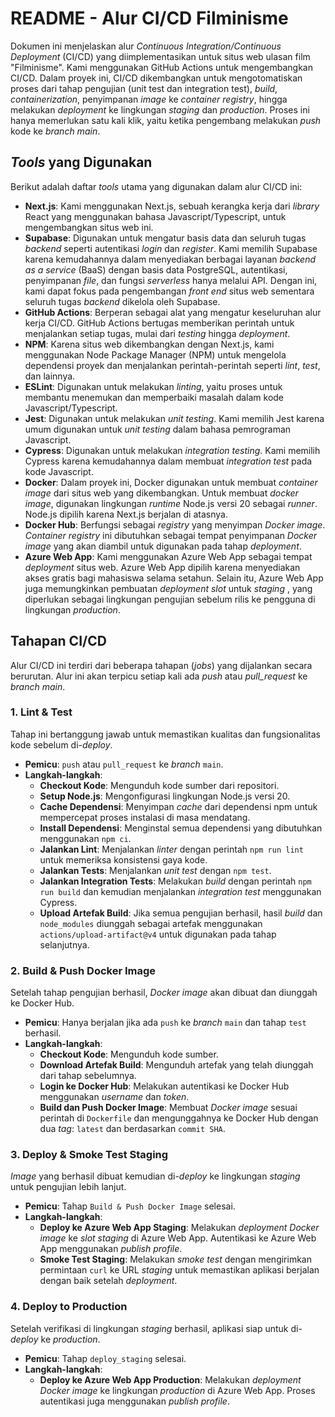 # README - Alur CI/CD Filminisme

Dokumen ini menjelaskan alur *Continuous Integration/Continuous Deployment* (CI/CD) yang diimplementasikan untuk situs web ulasan film "Filminisme". Kami menggunakan GitHub Actions untuk mengembangkan CI/CD. Dalam proyek ini, CI/CD dikembangkan untuk mengotomatiskan proses dari tahap pengujian (unit test dan integration test), *build*, *containerization*, penyimpanan *image* ke *container registry*, hingga melakukan *deployment* ke lingkungan *staging* dan *production*. Proses ini hanya memerlukan satu kali klik, yaitu ketika pengembang melakukan *push* kode ke *branch main*.

## *Tools* yang Digunakan

Berikut adalah daftar *tools* utama yang digunakan dalam alur CI/CD ini:

* **Next.js**: Kami menggunakan Next.js, sebuah kerangka kerja dari *library* React yang menggunakan bahasa Javascript/Typescript, untuk mengembangkan situs web ini.
* **Supabase**: Digunakan untuk mengatur basis data dan seluruh tugas *backend* seperti autentikasi *login* dan *register*. Kami memilih Supabase karena kemudahannya dalam menyediakan berbagai layanan *backend as a service* (BaaS) dengan basis data PostgreSQL, autentikasi, penyimpanan *file*, dan fungsi *serverless* hanya melalui API. Dengan ini, kami dapat fokus pada pengembangan *front end* situs web sementara seluruh tugas *backend* dikelola oleh Supabase.
* **GitHub Actions**: Berperan sebagai alat yang mengatur keseluruhan alur kerja CI/CD. GitHub Actions bertugas memberikan perintah untuk menjalankan setiap tugas, mulai dari *testing* hingga *deployment*.
* **NPM**: Karena situs web dikembangkan dengan Next.js, kami menggunakan Node Package Manager (NPM) untuk mengelola dependensi proyek dan menjalankan perintah-perintah seperti *lint*, *test*, dan lainnya.
* **ESLint**: Digunakan untuk melakukan *linting*, yaitu proses untuk membantu menemukan dan memperbaiki masalah dalam kode Javascript/Typescript.
* **Jest**: Digunakan untuk melakukan *unit testing*. Kami memilih Jest karena umum digunakan untuk *unit testing* dalam bahasa pemrograman Javascript.
* **Cypress**: Digunakan untuk melakukan *integration testing*. Kami memilih Cypress karena kemudahannya dalam membuat *integration test* pada kode Javascript.
* **Docker**: Dalam proyek ini, Docker digunakan untuk membuat *container image* dari situs web yang dikembangkan. Untuk membuat *docker image*, digunakan lingkungan *runtime* Node.js versi 20 sebagai *runner*. Node.js dipilih karena Next.js berjalan di atasnya.
* **Docker Hub**: Berfungsi sebagai *registry* yang menyimpan *Docker image*. *Container registry* ini dibutuhkan sebagai tempat penyimpanan *Docker image* yang akan diambil untuk digunakan pada tahap *deployment*.
* **Azure Web App**: Kami menggunakan Azure Web App sebagai tempat *deployment* situs web. Azure Web App dipilih karena menyediakan akses gratis bagi mahasiswa selama setahun. Selain itu, Azure Web App juga memungkinkan pembuatan *deployment slot* untuk *staging* , yang diperlukan sebagai lingkungan pengujian sebelum rilis ke pengguna di lingkungan *production*.

## Tahapan CI/CD

Alur CI/CD ini terdiri dari beberapa tahapan (*jobs*) yang dijalankan secara berurutan. Alur ini akan terpicu setiap kali ada *push* atau *pull_request* ke *branch main*.

### 1. Lint & Test

Tahap ini bertanggung jawab untuk memastikan kualitas dan fungsionalitas kode sebelum di-*deploy*.

* **Pemicu**: `push` atau `pull_request` ke *branch* `main`.
* **Langkah-langkah**:
    * **Checkout Kode**: Mengunduh kode sumber dari repositori.
    * **Setup Node.js**: Mengonfigurasi lingkungan Node.js versi 20.
    * **Cache Dependensi**: Menyimpan *cache* dari dependensi npm untuk mempercepat proses instalasi di masa mendatang.
    * **Install Dependensi**: Menginstal semua dependensi yang dibutuhkan menggunakan `npm ci`.
    * **Jalankan Lint**: Menjalankan *linter* dengan perintah `npm run lint` untuk memeriksa konsistensi gaya kode.
    * **Jalankan Tests**: Menjalankan *unit test* dengan `npm test`.
    * **Jalankan Integration Tests**: Melakukan *build* dengan perintah `npm run build` dan kemudian menjalankan *integration test* menggunakan Cypress.
    * **Upload Artefak Build**: Jika semua pengujian berhasil, hasil *build* dan `node_modules` diunggah sebagai artefak menggunakan `actions/upload-artifact@v4` untuk digunakan pada tahap selanjutnya.

### 2. Build & Push Docker Image

Setelah tahap pengujian berhasil, *Docker image* akan dibuat dan diunggah ke Docker Hub.

* **Pemicu**: Hanya berjalan jika ada `push` ke *branch* `main` dan tahap `test` berhasil.
* **Langkah-langkah**:
    * **Checkout Kode**: Mengunduh kode sumber.
    * **Download Artefak Build**: Mengunduh artefak yang telah diunggah dari tahap sebelumnya.
    * **Login ke Docker Hub**: Melakukan autentikasi ke Docker Hub menggunakan *username* dan *token*.
    * **Build dan Push Docker Image**: Membuat *Docker image* sesuai perintah di `Dockerfile` dan mengunggahnya ke Docker Hub dengan dua *tag*: `latest` dan berdasarkan `commit SHA`.

### 3. Deploy & Smoke Test Staging

*Image* yang berhasil dibuat kemudian di-*deploy* ke lingkungan *staging* untuk pengujian lebih lanjut.

* **Pemicu**: Tahap `Build & Push Docker Image` selesai.
* **Langkah-langkah**:
    * **Deploy ke Azure Web App Staging**: Melakukan *deployment Docker image* ke *slot staging* di Azure Web App. Autentikasi ke Azure Web App menggunakan *publish profile*.
    * **Smoke Test Staging**: Melakukan *smoke test* dengan mengirimkan permintaan `curl` ke URL *staging* untuk memastikan aplikasi berjalan dengan baik setelah *deployment*.

### 4. Deploy to Production

Setelah verifikasi di lingkungan *staging* berhasil, aplikasi siap untuk di-*deploy* ke *production*.

* **Pemicu**: Tahap `deploy_staging` selesai.
* **Langkah-langkah**:
    * **Deploy ke Azure Web App Production**: Melakukan *deployment Docker image* ke lingkungan *production* di Azure Web App. Proses autentikasi juga menggunakan *publish profile*.
